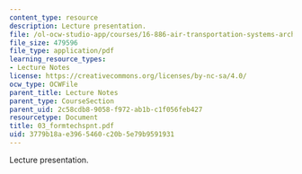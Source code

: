 ```yaml
---
content_type: resource
description: Lecture presentation.
file: /ol-ocw-studio-app/courses/16-886-air-transportation-systems-architecting-spring-2004/3779b18ae3965460c20b5e79b9591931_03_formtechspnt.pdf
file_size: 479596
file_type: application/pdf
learning_resource_types:
- Lecture Notes
license: https://creativecommons.org/licenses/by-nc-sa/4.0/
ocw_type: OCWFile
parent_title: Lecture Notes
parent_type: CourseSection
parent_uid: 2c58cdb8-9058-f972-ab1b-c1f056feb427
resourcetype: Document
title: 03_formtechspnt.pdf
uid: 3779b18a-e396-5460-c20b-5e79b9591931
---
```

Lecture presentation.